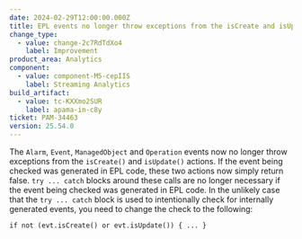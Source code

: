 ```yaml
---
date: 2024-02-29T12:00:00.000Z
title: EPL events no longer throw exceptions from the isCreate and isUpdate actions
change_type:
  - value: change-2c7RdTdXo4
    label: Improvement
product_area: Analytics
component:
  - value: component-M5-cepIIS
    label: Streaming Analytics
build_artifact:
  - value: tc-KXXmo2SUR
    label: apama-in-c8y
ticket: PAM-34463
version: 25.54.0
---
```

The `Alarm`, `Event`, `ManagedObject` and `Operation` events now no longer throw exceptions from the `isCreate()` and `isUpdate()` actions. If the event being checked was generated in EPL code, these two actions now simply return false. `try ... catch` blocks around these calls are no longer necessary if the event being checked was generated in EPL code. In the unlikely case that the `try ... catch` block is used to intentionally check for internally generated events, you need to change the check to the following:

```
if not (evt.isCreate() or evt.isUpdate()) { ... }
```
